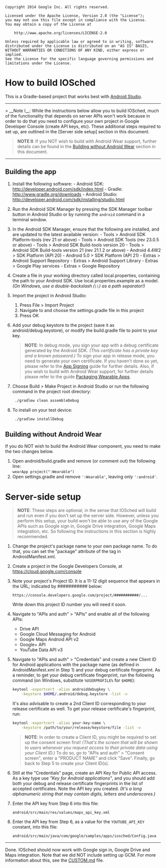     Copyright 2014 Google Inc. All rights reserved.

    Licensed under the Apache License, Version 2.0 (the "License");
    you may not use this file except in compliance with the License.
    You may obtain a copy of the License at

        http://www.apache.org/licenses/LICENSE-2.0

    Unless required by applicable law or agreed to in writing, software
    distributed under the License is distributed on an "AS IS" BASIS,
    WITHOUT WARRANTIES OR CONDITIONS OF ANY KIND, either express or implied.
    See the License for the specific language governing permissions and
    limitations under the License.

# How to build IOSched

This is a Gradle-based project that works best with [Android Studio].

<hr>  
> __Note I__: While the instructions below allow you to build IOSched, much of 
    the functionality that depends on server APIs won't work because in order to
    do that you need to configure your own project in Google Developer
    Console (create API keys, etc). These additional steps required to set up, 
    are outlined in the [Server side setup] section in this document.

> __NOTE II__: If you NOT wish to build with Android Wear support, further 
    details can be found in the [Building without Android Wear] section in this 
    document.  
	
<hr> 

## Building the app

1. Install the following software:
       - Android SDK:
         http://developer.android.com/sdk/index.html
       - Gradle:
         http://www.gradle.org/downloads
       - Android Studio:
         http://developer.android.com/sdk/installing/studio.html

2. Run the Android SDK Manager by pressing the SDK Manager toolbar button
   in Android Studio or by running the `android` command in a terminal
   window.

3. In the Android SDK Manager, ensure that the following are installed,
   and are updated to the latest available version:
       - Tools > Android SDK Platform-tools (rev 21 or above)
       - Tools > Android SDK Tools (rev 23.0.5 or above)
       - Tools > Android SDK Build-tools version 20
       - Tools > Android SDK Build-tools version 21 (rev 21.1.2 or above)
       - Android 4.4W2 > SDK Platform (API 20)
       - Android 5.0 > SDK Platform (API 21)
       - Extras > Android Support Repository
       - Extras > Android Support Library
       - Extras > Google Play services
       - Extras > Google Repository

4. Create a file in your working directory called local.properties,
   containing the path to your Android SDK. Use local.properties.example as a
   model. _(On Windows, use a double-backslash (`\\`) as a path separator!)_

5. Import the project in Android Studio:

    1. Press File > Import Project
    2. Navigate to and choose the settings.gradle file in this project
    3. Press OK

6. Add your debug keystore to the project (save it as android/debug.keystore),
    or modify the build.gradle file to point to your key.

    > __NOTE__: In debug mode, you sign your app with a debug certificate 
        generated by the Android SDK. _(This certificate has a private key and a
        known password.)_ To sign your app in release mode, you need to generate
        your own certificate. If you haven't done so yet, please refer to the
        [App Signing] guide for further details. Also, if you wish to build with 
        Android Wear support, for further details please refer to the guide
        [Packaging Wearable Apps].

7. Choose Build > Make Project in Android Studio or run the following
    command in the project root directory:  
   ```sh
    ./gradlew clean assembleDebug
   ```  

8. To install on your test device:  
   ```sh
    ./gradlew installDebug
   ```  

## Building without Android Wear

If you do NOT wish to build the Android Wear component, you need to make the two
changes below.  

  1. Open android/build.gradle and remove (or comment out) the following line:  
    ```
         wearApp project(":Wearable")
    ```
  2. Open settings.gradle and remove `':Wearable'`, leaving only `':android'`.

# Server-side setup

> __NOTE__: These steps are optional, in the sense that IOSched will build and 
    run even if you don't set up the server side. However, unless you perform 
    this setup, your build won't be able to use any of the Google APIs such as 
    Google sign in, Google Drive integration, Google Maps integration, etc. So 
    following the instructions in this section is highly recommended.

1. Change the project's package name to your own package name. To do that, you
can set the "package" attribute of the <manifest> tag in AndroidManifest.xml.

2. Create a project in the Google Developers Console, at
     https://cloud.google.com/console

3. Note your project's Project ID. It is a 11-12 digit sequence that appears in
the URL; indicated by ########### below:
    ```
    https://console.developers.google.com/project/###########/...
    ```
    Write down this project ID number you will need it soon.

4. Navigate to "APIs and auth" > "APIs" and enable all of the following APIs:
    - Drive API
    - Google Cloud Messaging for Android
    - Google Maps Android API v2
    - Google+ API
    - YouTube Data API v3

5. Navigate to "APIs and auth" > "Credentials" and create a new Client ID for
Android applications with the package name (as defined in AndroidManifest.xml in
Step 1) and your debug certificate fingerprint. As a reminder, to get your debug
certificate fingerprint, run the following command (on Windows, substitute
`%USERPROFILE%` for `$HOME`):
    ```sh
    keytool -exportcert -alias androiddebugkey \
        -keystore $HOME/.android/debug.keystore -list -v
    ```
    It's also advisable to create a 2nd Client ID corresponding to your release
    certificate as well. To get your release certificate's fingerprint, run:
    ```sh
    keytool -exportcert -alias your-key-name \
        -keystore /path/to/your/release/keystore/file -list -v
    ```
    > __NOTE__: In order to create a Client ID, you might be required to set up 
        the consent screen first! _(That's the screen that will be shown to 
        users whenever you request access to their private data using your 
        Client ID.)_ To do so, go to "APIs and auth" > "Consent screen", enter a
        "PRODUCT NAME" and click "Save". Finally, go back to Step 5 to create 
        your Client ID(s).

6. Still at the "Credentials" page, create an API Key for Public API access.
As a key type use _"Key for Android applications"_, and you should add both your
debug and release certificate fingerprints in the list of accepted certificates.
Note the API key you created. _(It's a long alphanumeric string that may contain
digits, letters and underscores.)_

7. Enter the API key from Step 6 into this file:  
    ```
    android/src/main/res/values/maps_api_key.xml
    ```
8. Enter the API key from Step 6, as a value for the `YOUTUBE_API_KEY` constant,
   into this file:  
    ```
    android/src/main/java/com/google/samples/apps/iosched/Config.java
    ```

<hr>

Done. IOSched should now work with Google sign in, Google Drive and Maps
integration. Note that we did NOT include setting up GCM. For more information
about this, see the [CUSTOM.md] file.


[Android Studio]:http://developer.android.com/sdk/installing/studio.html
[App Signing]:http://developer.android.com/tools/publishing/app-signing.html#studio
[Building without Android Wear]:https://github.com/google/iosched/blob/master/doc/BUILDING.md#building-without-android-wear
[CUSTOM.md]:https://github.com/google/iosched/blob/master/doc/CUSTOM.md
[Packaging Wearable Apps]:http://developer.android.com/training/wearables/apps/packaging.html
[Server side setup]:https://github.com/google/iosched/blob/master/doc/BUILDING.md#server-side-setup

